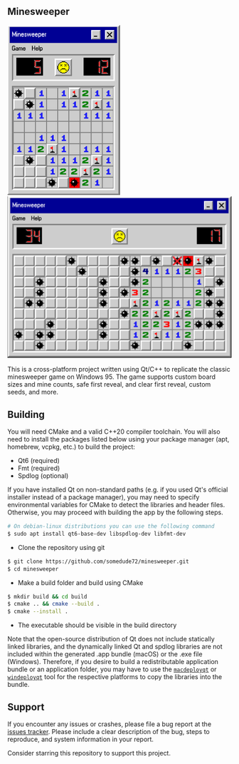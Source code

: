 ## Minesweeper
<p float="left">
  <img width="253" alt="Minesweeper 9x9" src="https://raw.githubusercontent.com/somedude72/minesweeper/refs/heads/main/docs/dead-9x9.png" />
  <img width="530" alt="Minesweeper 9x20" src="https://raw.githubusercontent.com/somedude72/minesweeper/refs/heads/main/docs/dead-9x20.png" />
</p>

This is a cross-platform project written using Qt/C++ to replicate the classic minesweeper
game on Windows 95. The game supports custom board sizes and mine counts, safe first
reveal, and clear first reveal, custom seeds, and more. 

## Building

You will need CMake and a valid C++20 compiler toolchain. You will also need to install
the packages listed below using your package manager (apt, homebrew, vcpkg, etc.) to build
the project:

 + Qt6 (required)
 + Fmt (required)
 + Spdlog (optional)

If you have installed Qt on non-standard paths (e.g. if you used Qt's official installer
instead of a package manager), you may need to specify environmental variables for CMake
to detect the libraries and header files. Otherwise, you may proceed with building the app
by the following steps. 

```bash
# On debian-linux distributions you can use the following command
$ sudo apt install qt6-base-dev libspdlog-dev libfmt-dev
```

 + Clone the repository using git

```bash
$ git clone https://github.com/somedude72/minesweeper.git
$ cd minesweeper
```
 + Make a build folder and build using CMake

```bash
$ mkdir build && cd build
$ cmake .. && cmake --build . 
$ cmake --install .
```

 + The executable should be visible in the build directory

Note that the open-source distribution of Qt does not include statically linked libraries,
and the dynamically linked Qt and spdlog libraries are not included within the generated
.app bundle (macOS) or the .exe file (Windows). Therefore, if you desire to build a
redistributable application bundle or an application folder, you may have to use the
[`macdeployqt`](https://doc.qt.io/qt-6/macos-deployment.html#frameworks) or
[`windeployqt`](https://doc.qt.io/qt-6/macos-deployment.html#frameworks) tool for the
respective platforms to copy the libraries into the bundle. 

## Support

If you encounter any issues or crashes, please file a bug report at the [issues
tracker](https://github.com/somedude72/minesweeper/issues). Please include a clear
description of the bug, steps to reproduce, and system information in your report. 

Consider starring this repository to support this project.